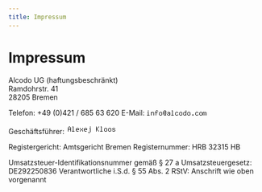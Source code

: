 ```yaml
---
title: Impressum
---
```


# Impressum

Alcodo UG (haftungsbeschränkt)  
Ramdohrstr. 41  
28205 Bremen  

Telefon: +49 (0)421 / 685 63 620
E-Mail: ![impressum_mail_info-alcodo.png](./impressum_mail_info-alcodo.png)

Geschäftsführer: ![impressum_text_geschaeftsfuehrer.png](./impressum_text_geschaeftsfuehrer.png)

Registergericht: Amtsgericht Bremen
Registernummer: HRB 32315 HB



Umsatzsteuer-Identifikationsnummer gemäß § 27 a Umsatzsteuergesetz:
DE292250836
Verantwortliche i.S.d. § 55 Abs. 2 RStV: Anschrift wie oben
vorgenannt
